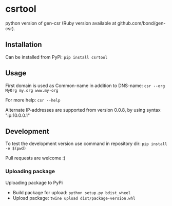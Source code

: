 # csrtool
python version of gen-csr (Ruby version available at github.com/bond/gen-csr).

## Installation
Can be installed from PyPi: `pip install csrtool`

## Usage
First domain is used as Common-name in addition to DNS-name: `csr --org MyOrg my.org www.my-org`

For more help: `csr --help`

Alternate IP-addresses are supported from version 0.0.8, by using syntax "ip:10.0.0.1"

## Development
To test the development version use command in repository dir: `pip install -e $(pwd)`

Pull requests are welcome :)

### Uploading package
Uploading package to PyPi

- Build package for upload: `python setup.py bdist_wheel`
- Upload package: `twine upload dist/package-version.whl`
